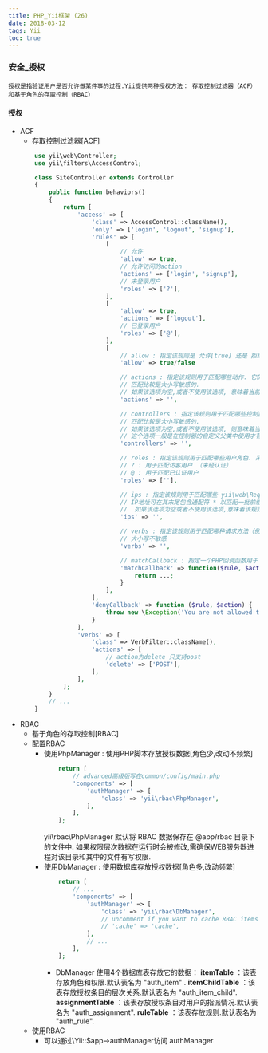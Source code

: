 ```yaml
---
title: PHP_Yii框架 (26)
date: 2018-03-12
tags: Yii
toc: true
---
```


### 安全_授权
    授权是指验证用户是否允许做某件事的过程.Yii提供两种授权方法： 存取控制过滤器（ACF）和基于角色的存取控制（RBAC）

<!-- more -->

#### 授权
- ACF
    * 存取控制过滤器[ACF]
    ```php
        use yii\web\Controller;
        use yii\filters\AccessControl;

        class SiteController extends Controller
        {
            public function behaviors()
            {
                return [
                    'access' => [
                        'class' => AccessControl::className(),
                        'only' => ['login', 'logout', 'signup'],
                        'rules' => [
                            [
                                // 允许
                                'allow' => true,
                                // 允许访问的action
                                'actions' => ['login', 'signup'],
                                // 未登录用户
                                'roles' => ['?'],
                            ],
                            [
                                'allow' => true,
                                'actions' => ['logout'],
                                // 已登录用户
                                'roles' => ['@'],
                            ],
                            [
                                // allow : 指定该规则是 允许[true] 还是 拒绝[false]
                                'allow' => true/false

                                // actions : 指定该规则用于匹配哪些动作. 它的值应该是动作方法的ID数组.
                                // 匹配比较是大小写敏感的.
                                // 如果该选项为空,或者不使用该选项, 意味着当前规则适用于所有的动作
                                'actions' => '',

                                // controllers : 指定该规则用于匹配哪些控制器. 它的值应为控制器ID数组.
                                // 匹配比较是大小写敏感的.
                                // 如果该选项为空,或者不使用该选项, 则意味着当前规则适用于所有的动作.
                                // 这个选项一般是在控制器的自定义父类中使用才有意义
                                'controllers' => '',

                                // roles : 指定该规则用于匹配哪些用户角色. 系统自带两个特殊的角色,通过 yii\web\User::isGuest 来判断
                                // ? : 用于匹配访客用户 （未经认证）
                                // @ : 用于匹配已认证用户
                                'roles' => [''],

                                // ips : 指定该规则用于匹配哪些 yii\web\Request::userIP . 
                                // IP地址可在其末尾包含通配符 * 以匹配一批前缀相同的IP地址
                                //  如果该选项为空或者不使用该选项,意味着该规则适用于所有角色.
                                'ips' => '',

                                // verbs : 指定该规则用于匹配哪种请求方法（例如GET, POST）. 
                                // 大小写不敏感
                                'verbs' => '',

                                // matchCallback : 指定一个PHP回调函数用于 判定该规则是否满足条件
                                'matchCallback' => function($rule, $action) {
                                    return ...;
                                }
                            ],
                        ],
                        'denyCallback' => function ($rule, $action) {
                            throw new \Exception('You are not allowed to access this page');
                        }
                    ],
                    'verbs' => [
                        'class' => VerbFilter::className(),
                        'actions' => [
                            // action为delete 只支持post
                            'delete' => ['POST'],
                        ],
                    ],
                ];
            }
            // ...
        }
    ```
- RBAC
    * 基于角色的存取控制[RBAC]
    * 配置RBAC
        * 使用PhpManager : 使用PHP脚本存放授权数据[角色少,改动不频繁]
            ```php
                return [
                    // advanced高级版写在common/config/main.php
                    'components' => [
                        'authManager' => [
                            'class' => 'yii\rbac\PhpManager',
                        ],
                    ],
                ];
            ```
            yii\rbac\PhpManager 默认将 RBAC 数据保存在 @app/rbac 目录下的文件中. 如果权限层次数据在运行时会被修改,需确保WEB服务器进程对该目录和其中的文件有写权限.
        * 使用DbManager : 使用数据库存放授权数据[角色多,改动频繁]
            ```php
                return [
                    // ...
                    'components' => [
                        'authManager' => [
                            'class' => 'yii\rbac\DbManager',
                            // uncomment if you want to cache RBAC items hierarchy
                            // 'cache' => 'cache',
                        ],
                        // ...
                    ],
                ];
            ```
            * DbManager 使用4个数据库表存放它的数据：
            **itemTable** ：该表存放角色和权限.默认表名为 "auth_item" .
            **itemChildTable** ：该表存放授权条目的层次关系.默认表名为 "auth_item_child".
            **assignmentTable** ：该表存放授权条目对用户的指派情况.默认表名为 "auth_assignment".
            **ruleTable** ：该表存放规则.默认表名为 "auth_rule".
    * 使用RBAC
        * 可以通过\Yii::$app->authManager访问 authManager
